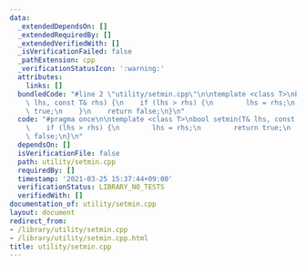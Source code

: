 ```yaml
---
data:
  _extendedDependsOn: []
  _extendedRequiredBy: []
  _extendedVerifiedWith: []
  _isVerificationFailed: false
  _pathExtension: cpp
  _verificationStatusIcon: ':warning:'
  attributes:
    links: []
  bundledCode: "#line 2 \"utility/setmin.cpp\"\n\ntemplate <class T>\nbool setmin(T&\
    \ lhs, const T& rhs) {\n    if (lhs > rhs) {\n        lhs = rhs;\n        return\
    \ true;\n    }\n    return false;\n}\n"
  code: "#pragma once\n\ntemplate <class T>\nbool setmin(T& lhs, const T& rhs) {\n\
    \    if (lhs > rhs) {\n        lhs = rhs;\n        return true;\n    }\n    return\
    \ false;\n}\n"
  dependsOn: []
  isVerificationFile: false
  path: utility/setmin.cpp
  requiredBy: []
  timestamp: '2021-03-25 15:37:44+09:00'
  verificationStatus: LIBRARY_NO_TESTS
  verifiedWith: []
documentation_of: utility/setmin.cpp
layout: document
redirect_from:
- /library/utility/setmin.cpp
- /library/utility/setmin.cpp.html
title: utility/setmin.cpp
---
```

